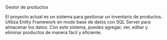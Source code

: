 Gestor de productos

El proyecto actual es un sistema para gestionar un inventario de productos. Utiliza Entity Framework en modo base de datos con SQL Server para almacenar los datos. 
Con este sistema, puedes agregar, ver, editar y eliminar productos de manera fácil y eficiente.
